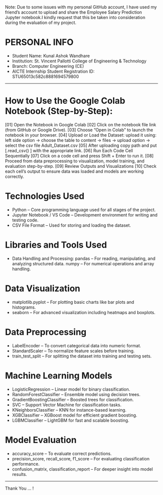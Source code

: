 Note:
Due to some issues with my personal GitHub account, I have used my friend’s account to upload and share the Employee Salary Prediction Jupyter notebook.I kindly request that this be taken into consideration during the evaluation of my project.

# PERSONAL INFO 
- Student Name: Kunal Ashok Wandhare
- Institution: St. Vincent Pallotti College of Engineering & Technology
- Branch: Computer Engineering (CE)
- AICTE Internship Student Registration ID: STU65013c582c8881694579800
-------------------------------------------------------------------------------------------------------------------------------------------
# How to Use the Google Colab Notebook (Step-by-Step):
  [01] Open the Notebook in Google Colab
  [02] Click on the notebook file link (from GitHub or Google Drive).
  [03] Choose “Open in Colab” to launch the notebook in your browser.
  [04] Upload or Load the Dataset:
       upload it using: left side option -> choose the table to content -> files -> upload option -> select the csv file Adult_Dataset.csv 
  [05] After uploading copy path and put  [.read_csv() ] with the appropriate link.
  [06] Run Each Code Cell Sequentially
  [07] Click on a code cell and press Shift + Enter to run it.
  [08] Proceed from data preprocessing to visualization, model training, and evaluation step-by-step.
  [09] Review Outputs and Visualizations
  [10] Check each cell’s output to ensure data was loaded and models are working correctly.

# Technologies Used
- Python – Core programming language used for all stages of the project.
- Jupyter Notebook / VS Code – Development environment for writing and testing code.
- CSV File Format – Used for storing and loading the dataset.

# Libraries and Tools Used
- Data Handling and Processing: 
  pandas – For reading, manipulating, and analyzing structured data.
  numpy – For numerical operations and array handling.

# Data Visualization
- matplotlib.pyplot – For plotting basic charts like bar plots and histograms.
- seaborn – For advanced visualization including heatmaps and boxplots.

# Data Preprocessing
- LabelEncoder – To convert categorical data into numeric format.
- StandardScaler – To normalize feature scales before training.
- train_test_split – For splitting the dataset into training and testing sets.

# Machine Learning Models
- LogisticRegression – Linear model for binary classification.
- RandomForestClassifier – Ensemble model using decision trees.
- GradientBoostingClassifier – Boosted trees for classification.
- SVC – Support Vector Machine for classification tasks.
- KNeighborsClassifier – KNN for instance-based learning.
- XGBClassifier – XGBoost model for efficient gradient boosting.
- LGBMClassifier – LightGBM for fast and scalable boosting.

# Model Evaluation
- accuracy_score – To evaluate correct predictions.
- precision_score, recall_score, f1_score – For evaluating classification performance.
- confusion_matrix, classification_report – For deeper insight into model results.

----------------------------------------------------------------------------------------
Thank You ... !

